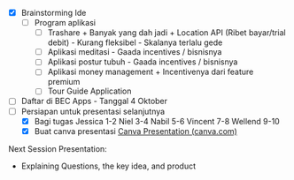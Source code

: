 - [x] Brainstorming Ide
	- [ ] Program aplikasi 
		- [ ] Trashare
		      + Banyak yang dah jadi
		      + Location API (Ribet bayar/trial debit)
			 \- Kurang fleksibel
			 \- Skalanya terlalu gede
		 - [ ] Aplikasi meditasi
		     \- Gaada incentives / bisnisnya
		 - [ ] Aplikasi postur tubuh
		     \- Gaada incentives / bisnisnya
		 - [ ] Aplikasi money management
			 \+ Incentivenya dari feature premium 
		 - [ ] Tour Guide Application

- [ ] Daftar di BEC Apps - Tanggal 4 Oktober
- [ ] Persiapan untuk presentasi selanjutnya
	- [x] Bagi tugas
		Jessica 1-2
		Niel 3-4
		Nabil 5-6
		Vincent 7-8
		Wellend 9-10
	- [x] Buat canva presentasi
	     [Canva Presentation (canva.com)](https://www.canva.com/design/DAGQpvb9xN4/MejPdvrP0qBld2qQrT7cMw/edit)

Next Session Presentation:
- Explaining Questions, the key idea, and product
